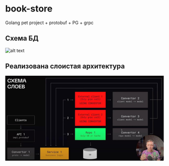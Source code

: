 # book-store
Golang pet project + protobuf + PG + grpc

## Схема БД
![alt text](src/readme/db-scheme.png)


## Реализована слоистая архитектура
![alt text](src/readme/project-scheme.jpg)
